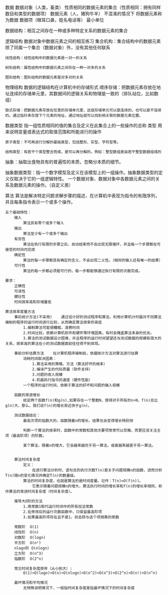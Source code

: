 数据
    数据对象（人类，畜类）  性质相同的数据元素的集合（性质相同：拥有同样数目和类型的数据项）
    数据元素（人，猪狗牛羊）    不混淆的情况下  将数据元素称为数据
    数据项（眼耳口鼻，姓名电话等）  最小单位

数据结构：相互之间存在一种或多种特定关系的数据元素的集合

逻辑结构    数据对象中数据元素之间的相互练习
    集合机构：集合结构中的数据元素除了同属一个集合（数据对象）外，没有其他任何联系

    线性结构：线性结构中的数据元素是一对一的关系

    树形结构：属性结构中的数据元素之间存在一种一对多的关系

    图形结构：图形结构的数据元素是对多对的关系

物理结构    数据的逻辑结构在计算机中的存储形式
    顺序存储：把数据元素存放在地址连续的存储单元里，其数据间的逻辑关系和物理是一致的（排队站位，比如数组）

    链式存储：把数据元素存放在任意的存储单元里，这组存储单元可以是连续的，也可以是不连续的。通过指针来存放下个元素的地址，通过地址就可以找到相关联的数据元素位置。


数据类型    指一组性质相同的值的集合及定义在此集合上的一些操作的总称
    类型    用来说明变量或表达式的取值范围和所能进行的操作

    原子类型：不可再进行分解的基础类型，包括整形、实型、字符型等。

    结构类型：有若干个类型整合而成，是可以再分解的。例如：整型数组是由若干整型数据组成的

抽象：抽取出食物具有的普遍性的本质，忽略分本质的细节。

抽象数据类型：指一个数字模型及定义在该模型上的一组操作。抽象数据类型的定义仅取决于它的一组逻辑特性。
一个数据对象、数据对象中各数据元素之间的关系及数据元素的操作。（自定义类）




算法
    算法是解决特定问题求解步骤的描述，在计算机中表现为指令的有限序列，并且每条指令表示一个或多个操作。

    五个基础特性：
        输入
            算法具有零个或多个输入
        输出
            算法至少有一个或多个输出
        有穷性
            算法在执行有限的步骤之后，自动结束而不会出现无限循环，并且每一个步骤都在可接受的时间内完成
        确定性
            算法的每一步骤都具有确定的含义，不会出现二义性。（相同的输入还有唯一的结果）
        可行性
            算法的每一步都必须是可行的，每一步都能够通过执行有限的次数完成。

    要求：
        正确性
        可读性
        健壮性
        时间效率高和存储量低

    算法效率度量方法
        事后统计方法(不采用)    通过设计好的测试程序和算法，利用计算机计时器对不同算法编制的程序的运行时间进行比较，从而确定算法效率的高低
            1.编制算法可能很糟糕，浪费时间
            2.时间比较，依赖计算机软件和硬件等环境因素。有时会掩盖算法本身的优劣。
            3.算法的测试数据设计困难，并且程序的运行时间望望还与测试数据的规模有很大的关系，效率高的算法在小的测试数据面前往往得不到体现。

        事前分析估算方法    在计算机程序编制前，依据统计方法对算法进行估算
            消耗时间取决因素：
                1.算法采用的策略、方法（算法好坏的根本）
                2.编译产生的代码质量（软件支持）
                3.问题的收入规模
                4.机器执行指令的速度（硬件性能）
            一个程序的运行时间，依赖于算法的好坏和问题的输入规模

        函数的渐进增长  
            给定两个函数f(n)和g(n),如果存在一个整数N，使得对于所有的n>N，f(n)总比g(n)大，那么，我们说f(n)的增长渐近快于g(n)。

        测试数据结论：
            最高次项的指数大的，函数随着n的增长，结果也会变得增长特别快

            判断一个算法的效率时，函数中的常数和其他次要项常常可以忽略，而更应该关注主项（最高阶项）的阶数。

            某个算法，随着n的增大，它会越来越优于另一算法，或者越来越差于另一算法。

        
        算法时间复杂度
            定义：
                在进行算法分析时，语句总的执行次数T(n)是关于问题规模n的函数，进而分析T(n)随n的变化情况并确定T(n)的数量级。
            算法的时间复杂度，也就是算法的是时间度量。记作：T(n)=O(f(n))。
                它表示随着问题规模n的增大，算法执行时间的增长率和f(n)的增长率相同，称作算法的渐进时间复杂度（时间复杂度）。

        推导大O阶的方法
            1.用常数1取代运行时间中的所有加法常数
            2.在修改后的运行次数函数中，只保留最高阶项
            3.如果最高阶项存在且不是1，则去除与这个项相乘的常数

        常数阶  O(1)
        线性阶  O(n)
        对数阶  O(logn)
        平方阶  O(n²)
        nlogn阶 O(nlogn)
        立方阶  O(n^3)
        指数阶  O(2^n)

        常见时间复杂度排序（从小到大）:
            O(1)<O(logn)<O(n)<O(nlogn)<O(n^2)<O(n^3)<O(2^n)<O(n!)<O(n^n)
        
        最坏情况和平均情况
            无特殊说明情况下，一般指时间复杂度是指最坏情况下的时间复杂度
